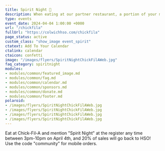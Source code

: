 ```yaml
---
title: Spirit Night 🎉
description: When eating at our partner restaurant, a portion of your meal will go back to Colwich HSO.
type: events
event_date: 2024-04-04 1:00:00 +0000
url: "/chickfila"
fullUrl: "https://colwichhso.com/chickfila"
page_status: active
custom_class: "show_image event_spirit"
ctatext: Add To Your Calendar
ctalink: calendar
ctaicon: confetti
image: "/images/flyers/SpiritNightChickFilAWeb.jpg"
faq_category: spiritnight
modules:
- modules/common/featured_image.md
- modules/common/faq.md
- modules/common/calendar.md
- modules/common/sponsors.md
- modules/common/donate.md
- modules/common/footer.md
polaroid: 
- /images/flyers/SpiritNightChickFilAWeb.jpg
- /images/flyers/SpiritNightChickFilAWeb.jpg
- /images/flyers/SpiritNightChickFilAWeb.jpg
- /images/flyers/SpiritNightChickFilAWeb.jpg
---
```

Eat at Chick-Fil-A and mention "Spirit Night" at the register any time between 3pm-10pm on April 4th, and 20% of sales will go back to HSO! Use the code "community" for mobile orders.